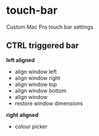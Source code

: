 # touch-bar
Custom Mac Pro touch bar settings

## CTRL triggered bar

**left aligned**
- align window left
- align window right
- align window top
- align window bottom
- align window
- restore window dimensions

**right aligned**
- colour picker